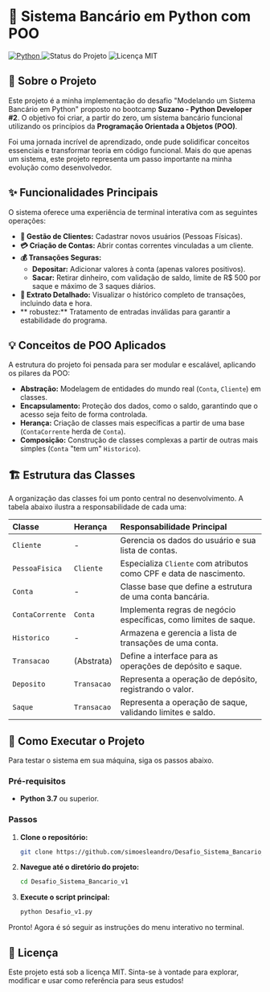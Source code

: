# 🏦 Sistema Bancário em Python com POO

<p align="left">
  <a href="https://www.python.org" target="_blank">
    <img src="https://img.shields.io/badge/Python-3776AB?style=for-the-badge&logo=python&logoColor=white" alt="Python"/>
  </a>
  <img src="https://img.shields.io/badge/Status-Conclu%C3%ADdo-brightgreen?style=for-the-badge" alt="Status do Projeto"/>
  <img src="https://img.shields.io/badge/Licen%C3%A7a-MIT-blue?style=for-the-badge" alt="Licença MIT"/>
</p>

## 🎯 Sobre o Projeto

Este projeto é a minha implementação do desafio "Modelando um Sistema Bancário em Python" proposto no bootcamp **Suzano - Python Developer \#2**. O objetivo foi criar, a partir do zero, um sistema bancário funcional utilizando os princípios da **Programação Orientada a Objetos (POO)**.

Foi uma jornada incrível de aprendizado, onde pude solidificar conceitos essenciais e transformar teoria em código funcional. Mais do que apenas um sistema, este projeto representa um passo importante na minha evolução como desenvolvedor.

## ✨ Funcionalidades Principais

O sistema oferece uma experiência de terminal interativa com as seguintes operações:

  * **👤 Gestão de Clientes:** Cadastrar novos usuários (Pessoas Físicas).
  * **💳 Criação de Contas:** Abrir contas correntes vinculadas a um cliente.
  * **💰 Transações Seguras:**
      * **Depositar:** Adicionar valores à conta (apenas valores positivos).
      * **Sacar:** Retirar dinheiro, com validação de saldo, limite de R$ 500 por saque e máximo de 3 saques diários.
  * **📜 Extrato Detalhado:** Visualizar o histórico completo de transações, incluindo data e hora.
  * \*\* robustez:\*\* Tratamento de entradas inválidas para garantir a estabilidade do programa.

## 💡 Conceitos de POO Aplicados

A estrutura do projeto foi pensada para ser modular e escalável, aplicando os pilares da POO:

  * **Abstração:** Modelagem de entidades do mundo real (`Conta`, `Cliente`) em classes.
  * **Encapsulamento:** Proteção dos dados, como o saldo, garantindo que o acesso seja feito de forma controlada.
  * **Herança:** Criação de classes mais específicas a partir de uma base (`ContaCorrente` herda de `Conta`).
  * **Composição:** Construção de classes complexas a partir de outras mais simples (`Conta` "tem um" `Historico`).

## 🏗️ Estrutura das Classes

A organização das classes foi um ponto central no desenvolvimento. A tabela abaixo ilustra a responsabilidade de cada uma:

| Classe         | Herança    | Responsabilidade Principal                                      |
| :------------- | :--------- | :-------------------------------------------------------------- |
| `Cliente`      | -          | Gerencia os dados do usuário e sua lista de contas.             |
| `PessoaFisica` | `Cliente`  | Especializa `Cliente` com atributos como CPF e data de nascimento. |
| `Conta`        | -          | Classe base que define a estrutura de uma conta bancária.       |
| `ContaCorrente`| `Conta`    | Implementa regras de negócio específicas, como limites de saque. |
| `Historico`    | -          | Armazena e gerencia a lista de transações de uma conta.         |
| `Transacao`    | (Abstrata) | Define a interface para as operações de depósito e saque.       |
| `Deposito`     | `Transacao`| Representa a operação de depósito, registrando o valor.         |
| `Saque`        | `Transacao`| Representa a operação de saque, validando limites e saldo.      |

## 🚀 Como Executar o Projeto

Para testar o sistema em sua máquina, siga os passos abaixo.

### Pré-requisitos

  * **Python 3.7** ou superior.

### Passos

1.  **Clone o repositório:**

    ```bash
    git clone https://github.com/simoesleandro/Desafio_Sistema_Bancario_v1.git
    ```

2.  **Navegue até o diretório do projeto:**

    ```bash
    cd Desafio_Sistema_Bancario_v1
    ```

3.  **Execute o script principal:**

    ```bash
    python Desafio_v1.py
    ```

Pronto\! Agora é só seguir as instruções do menu interativo no terminal.

## 📝 Licença

Este projeto está sob a licença MIT. Sinta-se à vontade para explorar, modificar e usar como referência para seus estudos\!
